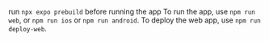 run `npx expo prebuild` before running the app
To run the app, use `npm run web`, or `npm run ios` or `npm run android`.
To deploy the web app, use `npm run deploy-web`.
